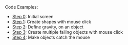 Code Examples:
* [Step 0](step0/): Initial screen
* [Step 1](step1/): Create shapes with mouse click
* [Step 2](step2/): Define gravity, on an object
* [Step 3](step3/): Create multiple falling objects with mouse click
* [Step 4](step4/): Make objects catch the mouse
